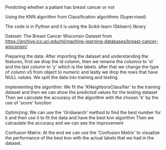 Predicting whether a patiant has breast cancer or not

Using the KNN algorithm from Classification algorithms (Supervised)

The code is in Python and it is using the Scikit-learn (Sklearn) library

Dataset: The Breast Cancer Wisconsin Dataset from https://archive.ics.uci.edu/ml/machine-learning-databases/breast-cancer-wisconsin/

Preparing the data: After importing the dataset and understanding the features, first we drop the id column, then we rename the columns to 'xi' and the last column to 'y' which is the labels.
after that we change the type of column x5 from object to numeric and lastly we drop the rows that have NULL values.
We split the data into training and testing

Implementing the algorithm: We fit the 'KNeighborsClassifier' to the training dataset and then we can show the predicted values for the testing dataset
Then we calculate the accuracy of the algorithm with the chosen 'k' by the use of 'score' function

Optimizing: We can use the 'Gridsearch' method to find the best number for k and then use it to fit the data and have the best knn algorithm
Then we calcaulate the accuracy and we can see the improvement

Confusion Matrix: At the end we can use the 'Confusion Matrix' to visualize the performance of the best knn with the actual labels that we had in the dataset.




